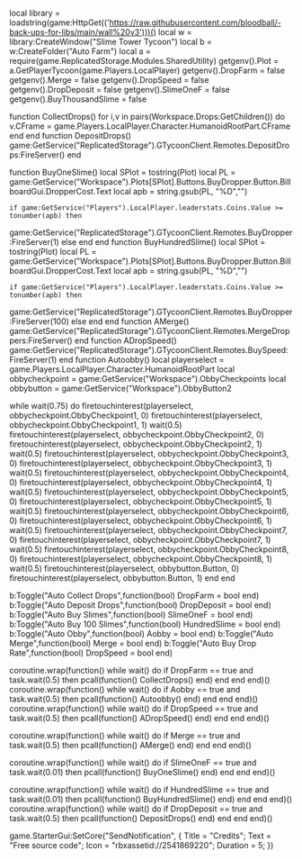 local library = loadstring(game:HttpGet(('https://raw.githubusercontent.com/bloodball/-back-ups-for-libs/main/wall%20v3')))()
local w = library:CreateWindow("Slime Tower Tycoon")
local b = w:CreateFolder("Auto Farm")
local a = require(game.ReplicatedStorage.Modules.SharedUtility)
getgenv().Plot = a.GetPlayerTycoon(game.Players.LocalPlayer)
getgenv().DropFarm = false
getgenv().Merge = false
getgenv().DropSpeed = false
getgenv().DropDeposit = false
getgenv().SlimeOneF = false
getgenv().BuyThousandSlime = false


function CollectDrops()
	for i,v in pairs(Workspace.Drops:GetChildren()) do
		v.CFrame = game.Players.LocalPlayer.Character.HumanoidRootPart.CFrame
	end
end
function DepositDrops()
game:GetService("ReplicatedStorage").GTycoonClient.Remotes.DepositDrops:FireServer()
end

function BuyOneSlime()
	local SPlot = tostring(Plot)
	local PL = game:GetService("Workspace").Plots[SPlot].Buttons.BuyDropper.Button.BillboardGui.DropperCost.Text
	local apb = string.gsub(PL, "%D","")

	if game:GetService("Players").LocalPlayer.leaderstats.Coins.Value >= tonumber(apb) then
game:GetService("ReplicatedStorage").GTycoonClient.Remotes.BuyDropper:FireServer(1)
	else
	end
end
function BuyHundredSlime()
	local SPlot = tostring(Plot)
	local PL = game:GetService("Workspace").Plots[SPlot].Buttons.BuyDropper.Button.BillboardGui.DropperCost.Text
	local apb = string.gsub(PL, "%D","")

	if game:GetService("Players").LocalPlayer.leaderstats.Coins.Value >= tonumber(apb) then
game:GetService("ReplicatedStorage").GTycoonClient.Remotes.BuyDropper:FireServer(100)
	else
	end
end
function AMerge()
game:GetService("ReplicatedStorage").GTycoonClient.Remotes.MergeDroppers:FireServer()
end
function ADropSpeed()
game:GetService("ReplicatedStorage").GTycoonClient.Remotes.BuySpeed:FireServer(1)
end
function Autoobby()
local playerselect = game.Players.LocalPlayer.Character.HumanoidRootPart
local obbycheckpoint = game:GetService("Workspace").ObbyCheckpoints
local obbybutton = game:GetService("Workspace").ObbyButton2

while wait(0.75) do
            firetouchinterest(playerselect, obbycheckpoint.ObbyCheckpoint1, 0)
            firetouchinterest(playerselect, obbycheckpoint.ObbyCheckpoint1, 1)
            wait(0.5)
            firetouchinterest(playerselect, obbycheckpoint.ObbyCheckpoint2, 0)
            firetouchinterest(playerselect, obbycheckpoint.ObbyCheckpoint2, 1)
            wait(0.5)
            firetouchinterest(playerselect, obbycheckpoint.ObbyCheckpoint3, 0)
            firetouchinterest(playerselect, obbycheckpoint.ObbyCheckpoint3, 1)
            wait(0.5)
            firetouchinterest(playerselect, obbycheckpoint.ObbyCheckpoint4, 0)
            firetouchinterest(playerselect, obbycheckpoint.ObbyCheckpoint4, 1)
            wait(0.5)
            firetouchinterest(playerselect, obbycheckpoint.ObbyCheckpoint5, 0)
            firetouchinterest(playerselect, obbycheckpoint.ObbyCheckpoint5, 1)
            wait(0.5)
            firetouchinterest(playerselect, obbycheckpoint.ObbyCheckpoint6, 0)
            firetouchinterest(playerselect, obbycheckpoint.ObbyCheckpoint6, 1)
            wait(0.5)
            firetouchinterest(playerselect, obbycheckpoint.ObbyCheckpoint7, 0)
            firetouchinterest(playerselect, obbycheckpoint.ObbyCheckpoint7, 1)
            wait(0.5)
            firetouchinterest(playerselect, obbycheckpoint.ObbyCheckpoint8, 0)
            firetouchinterest(playerselect, obbycheckpoint.ObbyCheckpoint8, 1)
            wait(0.5)
            firetouchinterest(playerselect, obbybutton.Button, 0)
            firetouchinterest(playerselect, obbybutton.Button, 1)
end
end


b:Toggle("Auto Collect Drops",function(bool)
    DropFarm = bool
end)
b:Toggle("Auto Deposit Drops",function(bool)
	DropDeposit = bool
end)
b:Toggle("Auto Buy Slimes",function(bool)
	SlimeOneF = bool
end)
b:Toggle("Auto Buy 100 Slimes",function(bool)
    HundredSlime = bool
end)
b:Toggle("Auto Obby",function(bool)
    Aobby = bool
end)
b:Toggle("Auto Merge",function(bool)
	Merge = bool
end)
b:Toggle("Auto Buy Drop Rate",function(bool)
	DropSpeed = bool
end)


coroutine.wrap(function()
    while wait() do
        if DropFarm == true and task.wait(0.5) then
            pcall(function()
				CollectDrops()
            end)
        end
    end
end)()
coroutine.wrap(function()
    while wait() do
        if Aobby == true and task.wait(0.5) then
            pcall(function()
				Autoobby()
            end)
        end
    end
end)()
coroutine.wrap(function()
    while wait() do
        if DropSpeed == true and task.wait(0.5) then
            pcall(function()
				ADropSpeed()
            end)
        end
    end
end)()

coroutine.wrap(function()
    while wait() do
        if Merge == true and task.wait(0.5) then
            pcall(function()
				AMerge()
            end)
        end
    end
end)()

coroutine.wrap(function()
    while wait() do
        if SlimeOneF == true and task.wait(0.01) then
            pcall(function()
				BuyOneSlime()
            end)
        end
    end
end)()

coroutine.wrap(function()
    while wait() do
        if HundredSlime == true and task.wait(0.01) then
            pcall(function()
				BuyHundredSlime()
            end)
        end
    end
end)()
coroutine.wrap(function()
    while wait() do
        if DropDeposit == true and task.wait(0.5) then
            pcall(function()
				DepositDrops()
            end)
        end
    end
end)()

game.StarterGui:SetCore("SendNotification", {
	Title = "Credits";
	Text = "Free source code";
	Icon = "rbxassetid://2541869220";
	Duration = 5;
})

